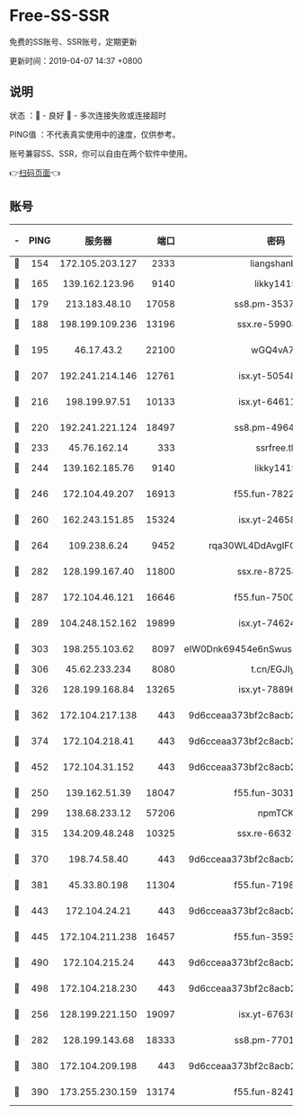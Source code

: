 # Free-SS-SSR

免费的SS账号、SSR账号，定期更新

更新时间：2019-04-07 14:37 +0800

## 说明

状态     ：🙂 - 良好 🙁 - 多次连接失败或连接超时

PING值   ：不代表真实使用中的速度，仅供参考。

账号兼容SS、SSR，你可以自由在两个软件中使用。

👉[扫码页面](https://liesauer.github.io/Free-SS-SSR/)👈

## 账号

|-|PING|服务器|端口|密码|加密方式|区域|
|:----:|:----:|:-----:|-----:|:----:|:----:|:----:|
|🙂|154|172.105.203.127|2333|liangshanbo|chacha20|JP|
|🙂|165|139.162.123.96|9140|likky1415|aes-256-cfb|JP|
|🙂|179|213.183.48.10|17058|ss8.pm-35372165|rc4-md5|RU|
|🙂|188|198.199.109.236|13196|ssx.re-59908217|aes-256-cfb|US|
|🙂|195|46.17.43.2|22100|wGQ4vA7D|aes-256-gcm|RU|
|🙂|207|192.241.214.146|12761|isx.yt-50548426|aes-256-cfb|US|
|🙂|216|198.199.97.51|10133|isx.yt-64611548|aes-256-cfb|US|
|🙂|220|192.241.221.124|18497|ss8.pm-49648678|aes-256-cfb|US|
|🙂|233|45.76.162.14|333|ssrfree.tk|rc4|SG|
|🙂|244|139.162.185.76|9140|likky1415|aes-256-cfb|DE|
|🙂|246|172.104.49.207|16913|f55.fun-78222028|aes-256-cfb|SG|
|🙂|260|162.243.151.85|15324|isx.yt-24658995|aes-256-cfb|US|
|🙂|264|109.238.6.24|9452|rqa30WL4DdAvgIFG6Fs3znzTa|aes-256-cfb|FR|
|🙂|282|128.199.167.40|11800|ssx.re-87258490|aes-256-cfb|SG|
|🙂|287|172.104.46.121|16646|f55.fun-75001802|aes-256-cfb|SG|
|🙂|289|104.248.152.162|19899|isx.yt-74624394|aes-256-cfb|SG|
|🙂|303|198.255.103.62|8097|eIW0Dnk69454e6nSwuspv9DmS201tQ0D|aes-256-cfb|US|
|🙂|306|45.62.233.234|8080|t.cn/EGJIyrl|rc4-md5|CA|
|🙂|326|128.199.168.84|13265|isx.yt-78896827|aes-256-cfb|SG|
|🙂|362|172.104.217.138|443|9d6cceaa373bf2c8acb22e60b6a58be6|aes-256-cfb|US|
|🙂|374|172.104.218.41|443|9d6cceaa373bf2c8acb22e60b6a58be6|aes-256-cfb|US|
|🙂|452|172.104.31.152|443|9d6cceaa373bf2c8acb22e60b6a58be6|aes-256-cfb|US|
|🙂|250|139.162.51.39|18047|f55.fun-30318909|aes-256-cfb|SG|
|🙂|299|138.68.233.12|57206|npmTCK|rc4-md5|US|
|🙂|315|134.209.48.248|10325|ssx.re-66327199|aes-256-cfb|US|
|🙂|370|198.74.58.40|443|9d6cceaa373bf2c8acb22e60b6a58be6|aes-256-cfb|US|
|🙂|381|45.33.80.198|11304|f55.fun-71989148|aes-256-cfb|US|
|🙂|443|172.104.24.21|443|9d6cceaa373bf2c8acb22e60b6a58be6|aes-256-cfb|US|
|🙂|445|172.104.211.238|16457|f55.fun-35934651|aes-256-cfb|US|
|🙂|490|172.104.215.24|443|9d6cceaa373bf2c8acb22e60b6a58be6|aes-256-cfb|US|
|🙂|498|172.104.218.230|443|9d6cceaa373bf2c8acb22e60b6a58be6|aes-256-cfb|US|
|🙁|256|128.199.221.150|19097|isx.yt-67638887|aes-256-cfb|SG|
|🙁|282|128.199.143.68|18333|ss8.pm-77013643|aes-256-cfb|SG|
|🙁|380|172.104.209.198|443|9d6cceaa373bf2c8acb22e60b6a58be6|aes-256-cfb|US|
|🙁|390|173.255.230.159|13174|f55.fun-82418787|aes-256-cfb|US|

